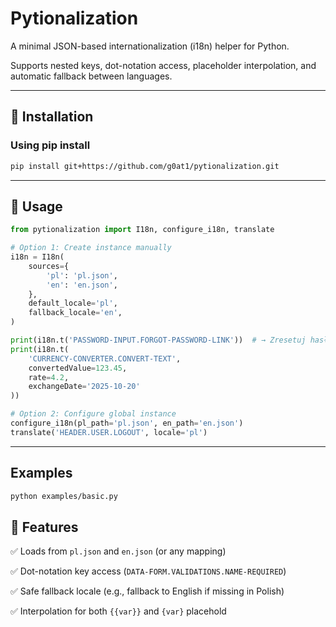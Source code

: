 # Pytionalization

A minimal JSON-based internationalization (i18n) helper for Python.

Supports nested keys, dot-notation access, placeholder interpolation, and automatic fallback between languages.

---

## 🚀 Installation

### Using pip install
```bash
pip install git+https://github.com/g0at1/pytionalization.git 
```
---

## 🧩 Usage

```python
from pytionalization import I18n, configure_i18n, translate

# Option 1: Create instance manually
i18n = I18n(
    sources={
        'pl': 'pl.json',
        'en': 'en.json',
    },
    default_locale='pl',
    fallback_locale='en',
)

print(i18n.t('PASSWORD-INPUT.FORGOT-PASSWORD-LINK'))  # → Zresetuj hasło
print(i18n.t(
    'CURRENCY-CONVERTER.CONVERT-TEXT',
    convertedValue=123.45,
    rate=4.2,
    exchangeDate='2025-10-20'
))

# Option 2: Configure global instance
configure_i18n(pl_path='pl.json', en_path='en.json')
translate('HEADER.USER.LOGOUT', locale='pl')
```

---

## Examples
```bash
python examples/basic.py 
```

## 🧠 Features

✅ Loads from `pl.json` and `en.json` (or any mapping)

✅ Dot-notation key access (`DATA-FORM.VALIDATIONS.NAME-REQUIRED`)

✅ Safe fallback locale (e.g., fallback to English if missing in Polish)

✅ Interpolation for both `{{var}}` and `{var}` placehold
